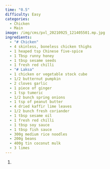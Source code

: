 ```yaml
---
time: "0.5"
difficulty: Easy
categories:
  - Chicken
  - Main
image: /img/cms/pxl_20210925_121405501.mp.jpg
ingredients:
  - "# Chicken"
  - 4 skinless, boneless chicken thighs
  - 1 heaped tsp Chinese five-spice
  - 1 Tbsp runny honey
  - 1 tbsp sesame seeds
  - 1 fresh red chilli
  - "# Laksa"
  - 1 chicken or vegetable stock cube
  - 1/2 butternut pumpkin
  - 2 cloves garlic
  - 1 piece of ginger
  - 1 tsp tumeric
  - 1/2 bunch spring onions
  - 1 tsp of peanut butter
  - 4 dried kaffir lime leaves
  - 1/2 bunch fresh coriander
  - 1 tbsp sesame oil
  - 1 fresh red chilli
  - 1 tbsp soy sauce
  - 1 tbsp fish sauce
  - 300g medium rice noodles
  - 200g beans
  - 400g tin coconut mulk
  - 3 limes
---
```

1. 
